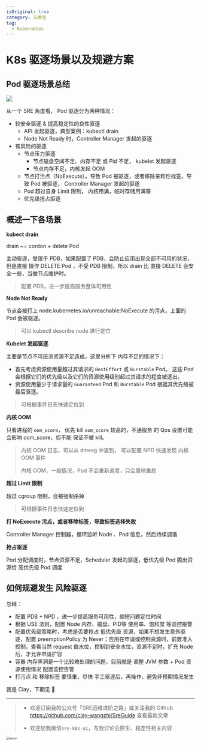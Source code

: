 ```yaml
---
isOriginal: true
category: 云原生
tag:
  - Kubernetes
---
```


# K8s 驱逐场景以及规避方案

## Pod 驱逐场景总结

 ![](https://clay-blog.oss-cn-shanghai.aliyuncs.com/img/image-20240625114517822.png)

从一个 SRE 角度看， Pod 驱逐分为两种情况：

* 较安全驱逐 & 提高稳定性的良性驱逐
  * API  发起驱逐，典型案例：kubectl drain
  * Node Not Ready 时，Controller Manager 发起的驱逐
* 有风险的驱逐
  * 节点压力驱逐
    * 节点磁盘空间不足、内存不足 或 Pid 不足， kubelet 发起驱逐
    * 节点内存不足，内核发起 OOM
  * 节点打污点（NoExecute），导致 Pod 被驱逐，或者移除亲和性标签，导致 Pod 被驱逐， Controller Manager 发起的驱逐
  * Pod 超过自身 Limit 限制， 内核用满，临时存储用满等
  * 优先级抢占驱逐



## 概述一下各场景

**kubect drain**

drain ~= cordon + delete Pod

主动驱逐，受限于 PDB，如果配置了 PDB，会防止应用出现全部不可用的状况，但是直接 操作 DELETE Pod ，不受 PDB 限制，所以 drain 比 直接 DELETE 会安全一些，当做节点维护时。

> 配置 PDB，进一步提高服务整体可用性



**Node Not Ready**

节点会被打上 node.kubernetes.io/unreachable:NoExecute 的污点，上面的 Pod 会被驱逐。

> 可以 kubectl describe node 进行定位





**Kubelet 发起驱逐**

主要是节点不可压测资源不足造成，这里分析下 内存不足的情况下：

* 首先考虑资源使用量超过其请求的 `BestEffort` 或 `Burstable` Pod。 这些 Pod 会根据它们的优先级以及它们的资源使用级别超过其请求的程度被逐出。
* 资源使用量少于请求量的 `Guaranteed` Pod 和 `Burstable` Pod 根据其优先级被最后驱逐。

> 可根据事件日志快速定位到



**内核 OOM**

只看进程的 `oom_score`， 优先 kill `oom_score`  较高的，不通服务 的 Qos 设置可能会影响 oom_score，但不能  保证不被 kill。

> 内核 OOM 日志，可以从 dmesg 中查到， 可以配置 NPD 快速发现 内核 OOM 事件
>
> 内核 OOM，一般情况，Pod 不会重新调度，只会原地重启



**超过 Limit 限制**

超过 cgroup 限制，会被强制杀掉

> 可根据事件日志快速定位到



**打 NoExecute 污点，或者移除标签，导致标签选择失败**

Controller Manager 控制器，循环监听  Node 、Pod 信息，然后持续调谐



**抢占驱逐**

Pod 分配调度时，节点资源不足，Scheduler 发起的驱逐，低优先级 Pod 腾出资源给 高优先级 Pod 调度





## 如何规避发生 风险驱逐

总结：

* 配置 PDB + NPD ，进一步提高服务可用性，缩短问题定位时间
* 根据 USE 法则，配置 Node 内存、磁盘、PID等 使用率、饱和度 等监控报警
* 配置优先级策略时，考虑是否要抢占 低优先级 资源，如果不想发生意外驱逐，配置 preemptionPolicy 为 Never；应用在申请或控制资源时，前置准入控制，查看当然 request 值水位，控制到安全水位，资源不足时，扩充 Node 后，才允许申请扩容
* 容器 内存黑洞是一个比较难处理的问题，目前就是 调整 JVM 参数 +  Pod 资源使用情况 配置监控告警
* 打污点 和 移除标签 要慎重，尽快 手工驱逐后，再操作，避免非预期情况发生







我是 Clay，下期见  👋

---



> * 欢迎订阅我的公众号「SRE运维进阶之路」或关注我的 Github https://github.com/clay-wangzhi/SreGuide  查看最新文章
>
> * 欢迎加我微信`sre-k8s-ai`，与我讨论云原生、稳定性相关内容



<img src="https://clay-blog.oss-cn-shanghai.aliyuncs.com/img/weixin-20240615194414355.png" alt="weixin" style="zoom: 50%;" />
